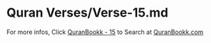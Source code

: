 # Quran Verses/Verse-15.md 

For more infos, Click [QuranBookk - 15](https://www.quranbookk.com/quran/search?q=15) to Search at [QuranBookk.com](http://quranbookk.com/)